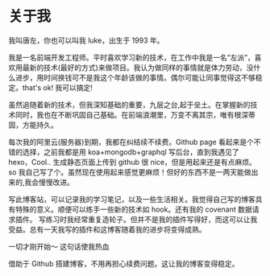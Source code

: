 # 关于我

我叫唐左，你也可以叫我 luke，出生于 1993 年。

我是一名前端开发工程师。平时喜欢学习新的技术，在工作中我是一名“左派”，喜欢用最新的技术(最好的方式)来做项目。我认为做同样的事情就是体力劳动，没什么进步，用时间换钱可不是我这个年龄该做的事情。偶尔可能让同事觉得这不够稳定。that's ok! 我可以搞定!

虽然追随着新的技术，但我深知基础的重要，九层之台,起于垒土。在掌握新的技术同时，我也在不断巩固自己基础。在前端浪潮里，万变不离其宗，唯有根深蒂固，方能持久。

每次我的阿里云(服务器)到期，我都在纠结续不续费。Github page 看起来是个不错的选择，之前我都是用 koa+mongodb+graphql 写后台，直到我遇见了 hexo，Cool.. 生成静态页面上传到 github 很 nice，但是用起来还是有点麻烦。 so 我自己写了个。虽然现在使用起来感觉更麻烦！但好的东西不是一两天能做出来的,我会慢慢改进。

写此博客站，可以记录我的学习笔记，以及一些生活相关。我觉得自己写的博客具有特殊的意义。顺便可以练手一些新的技术如 hook。还有我的 covenant 数据请求插件。
写练习时我经常重复造轮子。但并不是我的插件写得好，而这可以让我受益。总有一天我写的插件和这博客随着我的进步将变得成熟。

一切才刚开始～ 这句话使我热血

借助于 Github 搭建博客，不用再担心续费问题。这让我的博客变得稳定。
